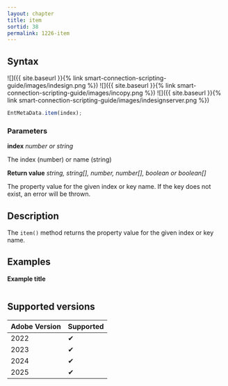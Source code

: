 ```yaml
---
layout: chapter
title: item
sortid: 38
permalink: 1226-item
---
```


## Syntax

![]({{ site.baseurl }}{% link smart-connection-scripting-guide/images/indesign.png %}) ![]({{ site.baseurl }}{% link smart-connection-scripting-guide/images/incopy.png %}) ![]({{ site.baseurl }}{% link smart-connection-scripting-guide/images/indesignserver.png %})

```javascript
EntMetaData.item(index);
```

### Parameters

**index** _number or string_

The index (number) or name (string)

**Return value** _string, string[], number, number[], boolean or boolean[]_

The property value for the given index or key name. If the key does not exist, an error will be thrown.

## Description

The `item()` method returns the property value for the given index or key name.

## Examples

**Example title**

```javascript

```

## Supported versions

| Adobe Version | Supported |
| ------------- | --------- |
| 2022          | ✔         |
| 2023          | ✔         |
| 2024          | ✔         |
| 2025          | ✔         |
